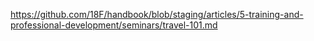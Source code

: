---
---
https://github.com/18F/handbook/blob/staging/articles/5-training-and-professional-development/seminars/travel-101.md